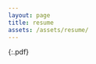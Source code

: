 ```yaml
---
layout: page
title: resume
assets: /assets/resume/
---
```


{:.pdf}
<object width="100%" height="965px" data="{{page.assets}}Alden_Wu_resume.pdf" type='application/pdf'></object>
